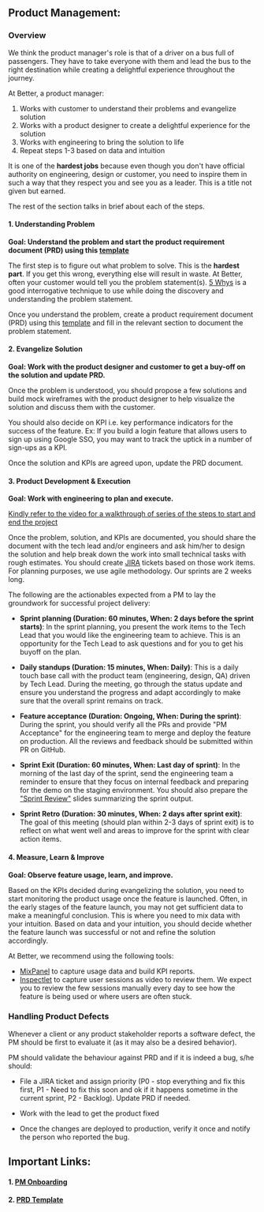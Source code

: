 ## Product Management:

### Overview

We think the product manager's role is that of a driver on a bus full of passengers. They have to take everyone with them and lead the bus to the right destination while creating a delightful experience throughout the journey.

At Better, a product manager:

1. Works with customer to understand their problems and evangelize solution
2. Works with a product designer to create a delightful experience for the solution
3. Works with engineering to bring the solution to life
4. Repeat steps 1-3 based on data and intuition

It is one of the **hardest jobs** because even though you don't have official authority on engineering, design or customer, you need to inspire them in such a way that they respect you and see you as a leader. This is a title not given but earned.

The rest of the section talks in brief about each of the steps.

#### 1. Understanding Problem

**Goal: Understand the problem and start the product requirement document (PRD) using this [template](/product-management/PRD%20Template)**

The first step is to figure out what problem to solve. This is the **hardest part**. If you get this wrong, everything else will result in waste. At Better, often your customer would tell you the problem statement(s). [5 Whys](https://en.wikipedia.org/wiki/Five_whys) is a good interrogative technique to use while doing the discovery and understanding the problem statement.

Once you understand the problem, create a product requirement document (PRD) using this [template](/product-management/PRD%20Template) and fill in the relevant section to document the problem statement.

#### 2. Evangelize Solution

**Goal: Work with the product designer and customer to get a buy-off on the solution and update PRD.**

Once the problem is understood, you should propose a few solutions and build mock wireframes with the product designer to help visualize the solution and discuss them with the customer.

You should also decide on KPI i.e. key performance indicators for the success of the feature. Ex: If you build a login feature that allows users to sign up using Google SSO, you may want to track the uptick in a number of sign-ups as a KPI.

Once the solution and KPIs are agreed upon, update the PRD document.

#### 3. Product Development & Execution

**Goal: Work with engineering to plan and execute.**

[Kindly refer to the video for a walkthrough of series of the steps to start and end the project](https://www.loom.com/share/a6da5fe2bb2e4be49110baaaf99ac69c)

Once the problem, solution, and KPIs are documented, you should share the document with the tech lead and/or engineers and ask him/her to design the solution and help break down the work into small technical tasks with rough estimates. You should create [JIRA](https://www.atlassian.com/software/jira) tickets based on those work items. For planning purposes, we use agile methodology. Our sprints are 2 weeks long. 

The following are the actionables expected from a PM to lay the groundwork for successful project delivery: 

-   **Sprint planning (Duration: 60 minutes, When: 2 days before the sprint starts)**: In the sprint planning, you present the work items to the Tech Lead that you would like the engineering team to achieve. This is an opportunity for the Tech Lead to ask questions and for you to get his buyoff on the plan.

-   **Daily standups (Duration: 15 minutes, When: Daily)**: This is a daily touch base call with the product team (engineering, design, QA) driven by Tech Lead. During the meeting, go through the status update and ensure you understand the progress and adapt accordingly to make sure that the overall sprint remains on track. 

- **Feature acceptance (Duration: Ongoing, When: During the sprint)**: During the sprint, you should verify all the PRs and provide "PM Acceptance" for the engineering team to merge and deploy the feature on production. All the reviews and feedback should be submitted within PR on GitHub. 

-   **Sprint Exit (Duration: 60 minutes, When: Last day of sprint)**: In the morning of the last day of the sprint, send the engineering team a reminder to ensure that they focus on internal feedback and preparing for the demo on the staging environment. You should also prepare the ["Sprint Review"](https://jalantechnology.sharepoint.com/:p:/s/JTC/Ea0gpWXBwy1LixBUfPo2qNYBrAaK3Ju07bgEkjCbQhZVag?e=1R2YK8) slides summarizing the sprint output.

-   **Sprint Retro (Duration: 30 minutes, When: 2 days after sprint exit)**: The goal of this meeting (should plan within 2-3 days of sprint exit) is to reflect on what went well and areas to improve for the sprint with clear action items.

#### 4. Measure, Learn & Improve

**Goal: Observe feature usage, learn, and improve.**

Based on the KPIs decided during evangelizing the solution, you need to start monitoring the product usage once the feature is launched. Often, in the early stages of the feature launch, you may not get sufficient data to make a meaningful conclusion. This is where you need to mix data with your intuition. Based on data and your intuition, you should decide whether the feature launch was successful or not and refine the solution accordingly.

At Better, we recommend using the following tools:

-   [MixPanel](https://mixpanel.com/) to capture usage data and build KPI reports.
-   [Inspectlet](https://www.inspectlet.com/) to capture user sessions as video to review them. We expect you to review the few sessions manually every day to see how the feature is being used or where users are often stuck.

### Handling Product Defects

Whenever a client or any product stakeholder reports a software defect, the PM should be first to evaluate it (as it may also be a desired behavior).

PM should validate the behaviour against PRD and if it is indeed a bug, s/he should:

-   File a JIRA ticket and assign priority (P0 - stop everything and fix this first, P1 - Need to fix this soon and ok if it happens sometime in the current sprint, P2 - Backlog). Update PRD if needed.

-   Work with the lead to get the product fixed

-   Once the changes are deployed to production, verify it once and notify the person who reported the bug.

## Important Links:

#### 1. [PM Onboarding](/product-management/onboarding)
#### 2. [PRD Template](/product-management/PRD%20Template)

